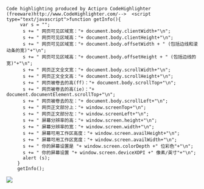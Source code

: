 	Code highlighting produced by Actipro CodeHighlighter (freeware)http://www.CodeHighlighter.com/-->  <script type="text/javascript">function getInfo(){ 
	     var s = "";   
	      s += " 网页可见区域宽："+ document.body.clientWidth+"\n";    
	      s += " 网页可见区域高："+ document.body.clientHeight+"\n";    
	      s += " 网页可见区域宽："+ document.body.offsetWidth + " (包括边线和滚动条的宽)"+"\n";    
	      s += " 网页可见区域高："+ document.body.offsetHeight + " (包括边线的宽)"+"\n";    
	      s += " 网页正文全文宽："+ document.body.scrollWidth+"\n";    
	      s += " 网页正文全文高："+ document.body.scrollHeight+"\n";    
	      s += " 网页被卷去的高(ff)："+ document.body.scrollTop+"\n";    
	      s += " 网页被卷去的高(ie)："+ document.documentElement.scrollTop+"\n";    
	      s += " 网页被卷去的左："+ document.body.scrollLeft+"\n";    
	      s += " 网页正文部分上："+ window.screenTop+"\n";    
	      s += " 网页正文部分左："+ window.screenLeft+"\n";    
	      s += " 屏幕分辨率的高："+ window.screen.height+"\n";    
	      s += " 屏幕分辨率的宽："+ window.screen.width+"\n";    
	      s += " 屏幕可用工作区高度："+ window.screen.availHeight+"\n";    
	      s += " 屏幕可用工作区宽度："+ window.screen.availWidth+"\n";    
	      s += " 你的屏幕设置是 "+ window.screen.colorDepth +" 位彩色"+"\n";    
	      s += " 你的屏幕设置 "+ window.screen.deviceXDPI +" 像素/英寸"+"\n";    
	      alert (s);
	    }
	    getInfo();
	    
![](http://images.cnblogs.com/cnblogs_com/tearer/jspmfbl.gif)
	